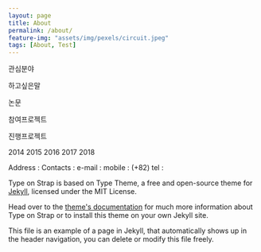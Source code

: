 ```yaml
---
layout: page
title: About
permalink: /about/
feature-img: "assets/img/pexels/circuit.jpeg"
tags: [About, Test]
---
```



관심분야

하고싶은말

논문

참여프로젝트

진행프로젝트

2014 2015 2016 2017 2018


Address : 
Contacts : 
e-mail : 
mobile : (+82)
tel : 

Type on  Strap is based on Type Theme, a free and open-source theme for [Jekyll](http://jekyllrb.com/), licensed under the MIT License.

Head over to the [theme's documentation](https://github.io/sylhare/Type-on-Strap) for much more information about Type on Strap or to install this theme on your own Jekyll site.

This file is an example of a page in Jekyll, that automatically shows up in the header navigation, you can delete or modify this file freely.
 
